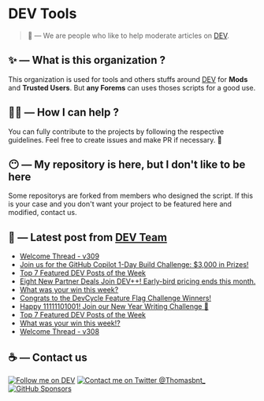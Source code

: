 # DEV Tools

> 🔧 — We are people who like to help moderate articles on [DEV](https://dev.to).

## ✨ — What is this organization ?

This organization is used for tools and others stuffs around [DEV](https://dev.to) for **Mods** and **Trusted Users**. But __any Forems__ can uses thoses scripts for a good use.


## 💪🏼 — How I can help ?

You can fully contribute to the projects by following the respective guidelines. Feel free to create issues and make PR if necessary. 🎉

## 😶 — My repository is here, but I don't like to be here

Some repositorys are forked from members who designed the script. If this is your case and you don't want your project to be featured here and modified, contact us.

## 📝 — Latest post from [DEV Team](https://dev.to/devteam)

<!-- BLOG-POST-LIST:START -->
- [Welcome Thread - v309](https://dev.to/devteam/welcome-thread-v309-1dej)
- [Join us for the GitHub Copilot 1-Day Build Challenge: $3,000 in Prizes!](https://dev.to/devteam/join-us-for-the-github-copilot-1-day-build-challenge-3000-in-prizes-3o2i)
- [Top 7 Featured DEV Posts of the Week](https://dev.to/devteam/top-7-featured-dev-posts-of-the-week-3nk5)
- [Eight New Partner Deals Join DEV++! Early-bird pricing ends this month.](https://dev.to/devteam/eight-new-partner-deals-join-dev-early-bird-pricing-ends-this-month-2h42)
- [What was your win this week?](https://dev.to/devteam/what-was-your-win-this-week-4hmk)
- [Congrats to the DevCycle Feature Flag Challenge Winners!](https://dev.to/devteam/congrats-to-the-devcycle-feature-flag-challenge-winners-2jie)
- [Happy 11111101001! Join our New Year Writing Challenge 🔮](https://dev.to/devteam/happy-11111101001-join-our-new-year-writing-challenge-43g4)
- [Top 7 Featured DEV Posts of the Week](https://dev.to/devteam/top-7-featured-dev-posts-of-the-week-p8l)
- [What was your win this week!?](https://dev.to/devteam/what-was-your-win-this-week-5776)
- [Welcome Thread - v308](https://dev.to/devteam/welcome-thread-v308-12hc)
<!-- BLOG-POST-LIST:END -->


## ☕ — Contact us

[![Follow me on DEV](https://img.shields.io/badge/dev.to-%2308090A.svg?&style=for-the-badge&logo=dev.to&logoColor=white&alt=devto)](https://dev.to/thomasbnt)
[![Contact me on Twitter @Thomasbnt_](https://img.shields.io/badge/Contact%20me%20on%20Twitter-%231DA1F2.svg?&style=for-the-badge&logo=twitter&logoColor=white&alt=twitter)](https://twitter.com/messages/1142357270-1142357270?text=Hello,%20I%20contact%20you%20from%20devtotools%20&recipient_id=1142357270) [![GitHub Sponsors](https://img.shields.io/badge/Sponsor%20me-%23EA54AE.svg?&style=for-the-badge&logo=github-sponsors&logoColor=white)](https://github.com/sponsors/thomasbnt)


